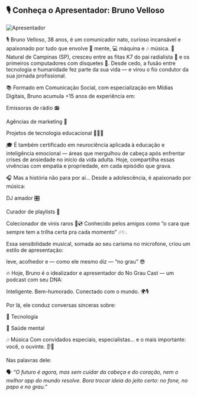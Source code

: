 ## 🎙️ Conheça o Apresentador: Bruno Velloso

![Apresentador](no-grau-cast/assets/images/avatar/avatar_2.png)

🎙️ Bruno Velloso, 38 anos, é um comunicador nato, curioso incansável e apaixonado por tudo que envolve 🧠 mente, 💻 máquina e 🎶 música.
📍 Natural de Campinas (SP), cresceu entre as fitas K7 do pai radialista 📼 e os primeiros computadores com disquetes 💾.
Desde cedo, a fusão entre tecnologia e humanidade fez parte da sua vida — e virou o fio condutor da sua jornada profissional.

📚 Formado em Comunicação Social, com especialização em Mídias Digitais, Bruno acumula +15 anos de experiência em:

Emissoras de rádio 📻

Agências de marketing 📢

Projetos de tecnologia educacional 👨‍🏫💡

🎓 É também certificado em neurociência aplicada à educação e inteligência emocional — áreas que mergulhou de cabeça após enfrentar crises de ansiedade no início da vida adulta.
Hoje, compartilha essas vivências com empatia e propriedade, em cada episódio que grava.

🎧 Mas a história não para por aí...
Desde a adolescência, é apaixonado por música:

DJ amador 🎛️

Curador de playlists 🎼

Colecionador de vinis raros 🎵💿
Conhecido pelos amigos como “o cara que sempre tem a trilha certa pra cada momento” 🎶✨.

Essa sensibilidade musical, somada ao seu carisma no microfone, criou um estilo de apresentação:

leve, acolhedor e — como ele mesmo diz — “no grau” 😎

🔥 Hoje, Bruno é o idealizador e apresentador do No Grau Cast — um podcast com seu DNA:

Inteligente. Bem-humorado. Conectado com o mundo. 🌍🎙️

Por lá, ele conduz conversas sinceras sobre:

🧠 Tecnologia

💚 Saúde mental

🎶 Música
Com convidados especiais, especialistas... e o mais importante: você, o ouvinte. 👂💬

Nas palavras dele:

🗣️ *“O futuro é agora, mas sem cuidar da cabeça e do coração, nem o melhor app do mundo resolve. Bora trocar ideia do jeito certo: no fone, no papo e no grau.”*
